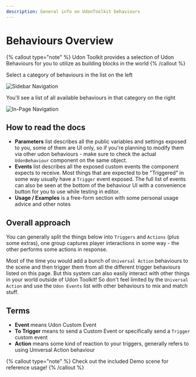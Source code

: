```yaml
---
description: General info on UdonToolkit behaviours
---
```


# Behaviours Overview

{% callout type="note" %}
Udon Toolkit provides a selection of Udon Behaviours for you to utilize as building blocks in the world
{% /callout %}


Select a category of behaviours in the list on the left

![Sidebar Navigation](/img/docs/behaviours/overview/overview-image.png)

You'll see a list of all available behaviours in that category on the right

![In-Page Navigation](/img/docs/behaviours/overview/overview-image-1.png)

## How to read the docs

* **Parameters** list describes all the public variables and settings exposed to you, some of them are UI only, so if you're planning to modify them via other udon behaviours - make sure to check the actual `UdonBehaviour` component on the same object.
* **Events** list describes all the exposed custom events the component expects to receive. Most things that are expected to be "Triggered" in some way usually have a `Trigger` event exposed. The full list of events can also be seen at the bottom of the behaviour UI with a convenience button for you to use while testing in editor.
* **Usage / Examples** is a free-form section with some personal usage advice and other notes

## Overall approach

You can generally split the things below into `Triggers` and `Actions` (plus some extras), one group captures player interactions in some way - the other performs some actions in response.

Most of the time you would add a bunch of `Universal Action` behaviours to the scene and then trigger them from all the different trigger behaviours listed on this page. But this system can also easily interact with other things in your world outside of Udon Toolkit! So don't feel limited by the `Universal Action` and use the `Udon Events` list with other behaviours to mix and match stuff.

## Terms

* **Event** means Udon Custom Event
* **To Trigger** means to send a Custom Event or specifically send a `Trigger` custom event
* **Action** means some kind of reaction to your triggers, generally refers to using Universal Action behaviour

{% callout type="note" %}
Check out the included Demo scene for reference usage!
{% /callout %}

